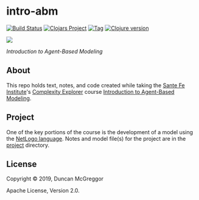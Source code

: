 # intro-abm

[![Build Status][travis-badge]][travis]
[![Clojars Project][clojars-badge]][clojars]
[![Tag][tag-badge]][tag]
[![Clojure version][clojure-v]](project.clj)

[![][logo]][logo-large]

*Introduction to Agent-Based Modeling*

## About

This repo holds text, notes, and code created while taking the
[Sante Fe Institute](https://www.santafe.edu/)'s
[Complexity Explorer](https://www.complexityexplorer.org/) course
[Introduction to Agent-Based Modeling](https://www.complexityexplorer.org/courses/96-introduction-to-agent-based-modeling/).

## Project

One of the key portions of the course is the development of a model using the
[NetLogo language](https://ccl.northwestern.edu/netlogo/). Notes and model
file(s) for the project are in the [project](project) directory.


## License

Copyright © 2019, Duncan McGreggor

Apache License, Version 2.0.

<!-- Named page links below: /-->

[travis]: https://travis-ci.org/oubiwann/intro-abm
[travis-badge]: https://travis-ci.org/oubiwann/intro-abm.png?branch=master
[deps]: http://jarkeeper.com/oubiwann/intro-abm
[deps-badge]: http://jarkeeper.com/oubiwann/intro-abm/status.svg
[logo]: resources/images/complexity-explorer-logo-x250.jpg
[logo-large]: resources/images/complexity-explorer-logo-x800.png
[tag-badge]: https://img.shields.io/github/tag/oubiwann/intro-abm.svg
[tag]: https://github.com/oubiwann/intro-abm/tags
[clojure-v]: https://img.shields.io/badge/clojure-1.10.1-blue.svg
[jdk-v]: https://img.shields.io/badge/jdk-1.11+-blue.svg
[clojars]: https://clojars.org/pembas
[clojars-badge]: https://img.shields.io/clojars/v/pembas.svg
